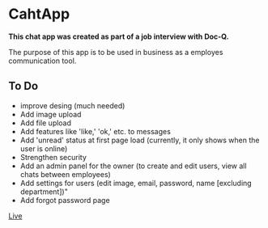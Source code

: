 # CahtApp

**This chat app was created as part of a job interview with Doc-Q.**

The purpose of this app is to be used in business as a employes communication tool.

## To Do

- improve desing (much needed)
- Add image upload
- Add file upload
- Add features like 'like,' 'ok,' etc. to messages
- Add 'unread' status at first page load (currently, it only shows when the user is online)
- Strengthen security
- Add an admin panel for the owner (to create and edit users, view all chats between employees)
- Add settings for users (edit image, email, password, name [excluding department])"
- Add forgot password page

[Live](https://chatapp.mustafakenlic.dev)

